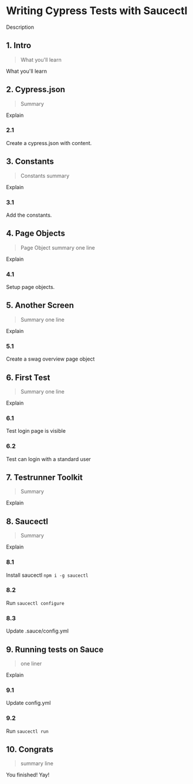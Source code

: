 # Writing Cypress Tests with Saucectl

Description

## 1. Intro

> What you'll learn

What you'll learn

## 2. Cypress.json

> Summary

Explain

### 2.1

Create a cypress.json with content.

## 3. Constants

> Constants summary

Explain

### 3.1

Add the constants.

## 4. Page Objects

> Page Object summary one line

Explain

### 4.1

Setup page objects.


## 5. Another Screen

> Summary one line

Explain

### 5.1

Create a swag overview page object

## 6. First Test

> Summary one line

Explain

### 6.1

Test login page is visible

### 6.2

Test can login with a standard user

## 7. Testrunner Toolkit

> Summary

Explain

## 8. Saucectl

> Summary

Explain

### 8.1

Install saucectl `npm i -g saucectl`

### 8.2

Run `saucectl configure`

### 8.3

Update .sauce/config.yml

## 9. Running tests on Sauce

> one liner

Explain

### 9.1

Update config.yml

### 9.2

Run `saucectl run`

## 10. Congrats

> summary line

You finished! Yay!